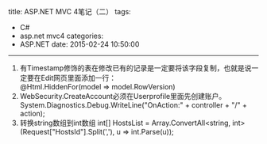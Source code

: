 title: ASP.NET MVC 4笔记（二）
tags:
  - C#
  - asp.net mvc4
categories:
  - ASP.NET
date: 2015-02-24 10:50:00
---
1. 有Timestamp修饰的表在修改已有的记录是一定要将该字段复制，也就是说一定要在Edit网页里面添加一行：
		@Html.HiddenFor(model => model.RowVersion)
2. WebSecurity.CreateAccount必须在Userprofile里面先创建账户。
		System.Diagnostics.Debug.WriteLine("OnAction:" + controller + "/" + action);
3. 转换string数组到int数组
		int[] HostsList = Array.ConvertAll<string, int>(Request["HostsId"].Split(','), u => int.Parse(u));